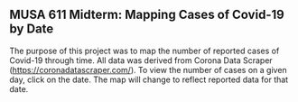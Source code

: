 ## MUSA 611 Midterm: Mapping Cases of Covid-19 by Date

The purpose of this project was to map the number of reported cases of Covid-19 through time. All data was derived from Corona Data Scraper (https://coronadatascraper.com/). To view the number of cases on a given day, click on the date. The map will change to reflect reported data for that date. 
